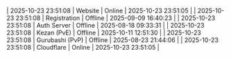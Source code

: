 | 2025-10-23 23:51:08 | Website | Online | 2025-10-23 23:51:05 |
| 2025-10-23 23:51:08 | Registration | Offline | 2025-09-09 16:40:23 |
| 2025-10-23 23:51:08 | Auth Server | Offline | 2025-08-18 09:33:31 |
| 2025-10-23 23:51:08 | Kezan (PvE) | Offline | 2025-10-11 12:51:30 |
| 2025-10-23 23:51:08 | Gurubashi (PvP) | Offline | 2025-08-23 21:44:06 |
| 2025-10-23 23:51:08 | Cloudflare | Online | 2025-10-23 23:51:05 |
